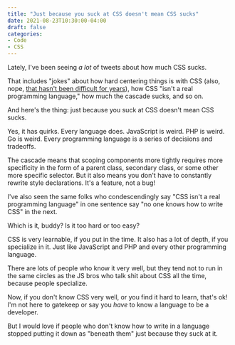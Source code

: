 ```yaml
---
title: "Just because you suck at CSS doesn't mean CSS sucks"
date: 2021-08-23T10:30:00-04:00
draft: false
categories:
- Code
- CSS
---
```


Lately, I've been seeing _a lot_ of tweets about how much CSS sucks.

That includes "jokes" about how hard centering things is with CSS (also, nope, [that hasn't been difficult for years](https://css-tricks.com/centering-css-complete-guide/)), how CSS "isn't a real programming language," how much the cascade sucks, and so on.

And here's the thing: just because you suck at CSS doesn't mean CSS sucks.

Yes, it has quirks. Every language does. JavaScript is weird. PHP is weird. Go is weird. Every programming language is a series of decisions and tradeoffs.

The cascade means that scoping components more tightly requires more specificity in the form of a parent class, secondary class, or some other more specific selector. But it also means you don't have to constantly rewrite style declarations. It's a feature, not a bug!

I've also seen the same folks who condescendingly say "CSS isn't a real programming language" in one sentence say "no one knows how to write CSS" in the next.

Which is it, buddy? Is it too hard or too easy?

CSS is very learnable, if you put in the time. It also has a lot of depth, if you specialize in it. Just like JavaScript and PHP and every other programming language.

There are lots of people who know it very well, but they tend not to run in the same circles as the JS bros who talk shit about CSS all the time, because people specialize.

Now, if you don't know CSS very well, or you find it hard to learn, that's ok! I'm not here to gatekeep or say you _have_ to know a language to be a developer.

But I would love if people who don't know how to write in a language stopped putting it down as "beneath them" just because they suck at it.